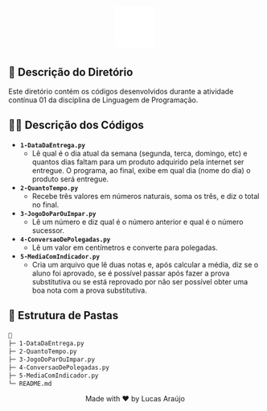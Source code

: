 <h1 align="center">
    <img alt="Impacta Logo" height="80" title="Azure Logo" src="../../../../.github/impacta-logo.png">
</h1>

## 📝 Descrição do Diretório

Este diretório contém os códigos desenvolvidos durante a atividade contínua 01 da disciplina de Linguagem de Programação.

## 👨‍💻 Descrição dos Códigos

- **`1-DataDaEntrega.py`**
  - Lê qual é o dia atual da semana (segunda, terca, domingo, etc) e quantos dias faltam para um produto adquirido pela internet ser entregue. O programa, ao final, exibe em qual dia (nome do dia) o produto será entregue.
- **`2-QuantoTempo.py`**
  - Recebe três valores em números naturais, soma os três, e diz o total no final.
- **`3-JogoDoParOuImpar.py`**
  - Lê um número e diz qual é o número anterior e qual é o número sucessor.
- **`4-ConversaoDePolegadas.py`**
  - Lê um valor em centímetros e converte para polegadas.
- **`5-MediaComIndicador.py`**
  - Cria um arquivo que lê duas notas e, após calcular a média, diz se o aluno foi aprovado, se é possível passar após fazer a prova substitutiva ou se está reprovado por não ser possível obter uma boa nota com a prova substitutiva.

## 📁 Estrutura de Pastas

```
📁
├─ 1-DataDaEntrega.py
├─ 2-QuantoTempo.py
├─ 3-JogoDoParOuImpar.py
├─ 4-ConversaoDePolegadas.py
├─ 5-MediaComIndicador.py
└─ README.md
```

<div align="center">
  <p>Made with ❤ by Lucas Araújo</p>
</div>